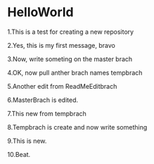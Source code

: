 # HelloWorld
1.This is a test for creating a new repository

2.Yes, this is my first message, bravo

3.Now, write someting on the master brach

4.OK, now pull anther brach names tempbrach

5.Another edit from ReadMeEditbrach

6.MasterBrach is edited.

7.This new from tempbrach
 
8.Tempbrach is create and now write something
 
9.This is new.

10.Beat.
